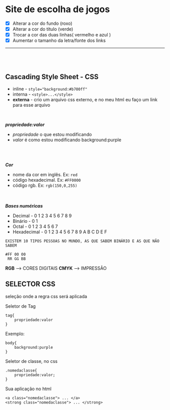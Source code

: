 # Site de escolha de jogos

- [X] Alterar a cor do fundo (roxo)
- [X] Alterar a cor do título (verde)
- [X] Trocar a cor das duas linhas( vermelho e azul )
- [X] Aumentar o tamanho da letra/fonte dos links

---
<br><br>
## Cascading Style Sheet - CSS

- inline - `style="background:#b700ff"`
- interna - `<style>...</style>`
- **externa** - crio um arquivo css externo, e no meu html eu faço um link para esse arquivo

<br>

***propriedade:valor***
- *propriedade* o que estou modificando
- *valor* é como estou modificando
background:purple

<br><br>

***Cor***
- nome da cor em inglês. Ex: `red`
- código hexadecimal. Ex: `#FF0000`
- código rgb. Ex: `rgb(150,0,255)`

<br><br>
***Bases numéricas***
- Decimal - 0 1 2 3 4 5 6 7 8 9
- Binário - 0 1   
- Octal - 0 1 2 3 4 5 6 7 
- Hexadecimal - 0 1 2 3 4 5 6 7 8 9 A B C D E F

  
```EXISTEM 10 TIPOS PESSOAS NO MUNDO, AS QUE SABEM BINÁRIO E AS QUE NÃO SABEM```

```
#FF 00 00
 RR GG BB
```

 **RGB** --> CORES DIGITAIS
 **CMYK** --> IMPRESSÃO


## SELECTOR CSS 
seleção onde a regra css será aplicada

Seletor de Tag
```
tag{
    propriedade:valor
}
```
Exemplo:
```
body{
    background:purple
}
```
Seletor de classe, no css
```
.nomedaclasse{
    propriedade:valor;
}
```
Sua aplicação no html
```
<a class="nomedaclasse"> ... </a>
<strong class="nomedaclasse"> ... </strong>
```